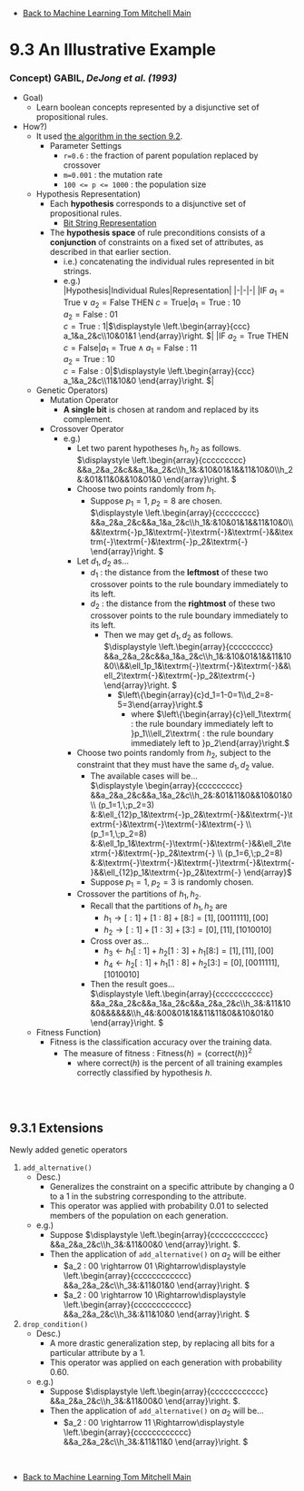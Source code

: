 * [Back to Machine Learning Tom Mitchell Main](../../main.md)

# 9.3 An Illustrative Example

### Concept) GABIL, *DeJong et al. (1993)*
- Goal)
  - Learn boolean concepts represented by a disjunctive set of propositional rules.
- How?)
  - It used [the algorithm in the section 9.2](../02/note.md#algorithm-genetic-algorithm-ga).
    - Parameter Settings
      - ```r=0.6``` : the fraction of parent population replaced by crossover
      - ```m=0.001``` : the mutation rate
      - ```100 <= p <= 1000``` : the population size
  - Hypothesis Representation)
    - Each **hypothesis** corresponds to a disjunctive set of propositional rules.
      - [Bit String Representation](../02/note.md#tech-bit-string-representation)
    - The **hypothesis space** of rule preconditions consists of a **conjunction** of constraints on a fixed set of attributes, as described in that earlier section.
      - i.e.) concatenating the individual rules represented in bit strings.
      - e.g.)    
        |Hypothesis|Individual Rules|Representation|
        |-|-|-|
        |$\textrm{IF } a_1=\textrm{True} \vee a_2=\textrm{False THEN } c=\textrm{True}$|$a_1=\textrm{True}$ : $10$<br>$a_2=\textrm{False}$ : $01$<br>$c=\textrm{True}$ : $1$|$`\displaystyle \left.\begin{array}{ccc} a_1&a_2&c\\10&01&1 \end{array}\right. `$|
        |$\textrm{IF } a_2=\textrm{True THEN } c=\textrm{False}$|$a_1=\textrm{True} \wedge a_1=\textrm{False}$ : $11$<br>$a_2=\textrm{True}$ : $10$<br>$c=\textrm{False}$ : $0$|$`\displaystyle \left.\begin{array}{ccc} a_1&a_2&c\\11&10&0 \end{array}\right. `$|
  - Genetic Operators)
    - Mutation Operator
      - **A single bit** is chosen at random and replaced by its complement.
    - Crossover Operator
      - e.g.)
        - Let two parent hypotheses $h_1,h_2$ as follows.   
          $`\displaystyle \left.\begin{array}{ccccccccc} &&a_2&a_2&c&&a_1&a_2&c\\h_1&:&10&01&1&&11&10&0\\h_2&:&01&11&0&&10&01&0 \end{array}\right. `$
        - Choose two points randomly from $h_1$.
          - Suppose $`p_1=1,\;p_2=8`$ are chosen.   
            $`\displaystyle \left.\begin{array}{ccccccccc} &&a_2&a_2&c&&a_1&a_2&c\\h_1&:&10&01&1&&11&10&0\\&&\textrm{-}p_1&\textrm{-}\textrm{-}&\textrm{-}&&\textrm{-}\textrm{-}&\textrm{-}p_2&\textrm{-} \end{array}\right. `$
        - Let $d_1,d_2$ as...
          - $d_1$ : the distance from the **leftmost** of these two crossover points to the rule boundary immediately to its left.
          - $d_2$ : the distance from the **rightmost** of these two crossover points to the rule boundary immediately to its left.
            - Then we may get $d_1,d_2$ as follows.   
              $`\displaystyle \left.\begin{array}{ccccccccc} &&a_2&a_2&c&&a_1&a_2&c\\h_1&:&10&01&1&&11&10&0\\&&\ell_1p_1&\textrm{-}\textrm{-}&\textrm{-}&&\ell_2\textrm{-}&\textrm{-}p_2&\textrm{-} \end{array}\right. `$
                - $`\left\{\begin{array}{c}d_1=1-0=1\\d_2=8-5=3\end{array}\right.`$
                  - where $`\left\{\begin{array}{c}\ell_1\textrm{ : the rule boundary immediately left to }p_1\\\ell_2\textrm{ : the rule boundary immediately left to }p_2\end{array}\right.`$
        - Choose two points randomly from $h_2$, subject to the constraint that they must have the same $d_1,d_2$ value.
          - The available cases will be...   
            $`\displaystyle \begin{array}{ccccccccc} &&a_2&a_2&c&&a_1&a_2&c\\h_2&:&01&11&0&&10&01&0 \\ (p_1=1,\;p_2=3) &:&\ell_{12}p_1&\textrm{-}p_2&\textrm{-}&&\textrm{-}\textrm{-}&\textrm{-}\textrm{-}&\textrm{-} \\ (p_1=1,\;p_2=8) &:&\ell_1p_1&\textrm{-}\textrm{-}&\textrm{-}&&\ell_2\textrm{-}&\textrm{-}p_2&\textrm{-} \\ (p_1=6,\;p_2=8) &:&\textrm{-}\textrm{-}&\textrm{-}\textrm{-}&\textrm{-}&&\ell_{12}p_1&\textrm{-}p_2&\textrm{-} \end{array}`$
          - Suppose $`p_1=1,\;p_2=3`$ is randomly chosen.
        - Crossover the partitions of $h_1,h_2$.
          - Recall that the partitions of $h_1,h_2$ are
            - $h_1 \rightarrow [:1]+[1:8]+[8:]=[1],[0011111],[00]$
            - $h_2 \rightarrow [:1]+[1:3]+[3:]=[0],[11],[1010010]$
          - Cross over as...
            - $h_3 \leftarrow h_1[:1]+h_2[1:3]+h_1[8:]=[1],[11],[00]$
            - $h_4 \leftarrow h_2[:1]+h_1[1:8]+h_2[3:]=[0],[0011111],[1010010]$
          - Then the result goes...   
            $`\displaystyle \left.\begin{array}{cccccccccccc} &&a_2&a_2&c&&a_1&a_2&c&&a_2&a_2&c\\h_3&:&11&10&0&&&&&&\\h_4&:&00&01&1&&11&11&0&&10&01&0 \end{array}\right. `$
  - Fitness Function)
    - Fitness is the classification accuracy over the training data.
      - The measure of fitness : $\textrm{Fitness}(h) = (\textrm{correct}(h))^2$
        - where $\textrm{correct}(h)$  is the percent of all training examples correctly classified by hypothesis $h$.

<br><br>

## 9.3.1 Extensions
Newly added genetic operators

1. ```add_alternative()```
   - Desc.)
     - Generalizes the constraint on a specific attribute by changing a $0$ to a $1$ in the substring corresponding to the attribute.
     - This operator was applied with probability 0.01 to selected members of the population on each generation.
   - e.g.)
     - Suppose $`\displaystyle \left.\begin{array}{cccccccccccc} &&a_2&a_2&c\\h_3&:&11&00&0 \end{array}\right. `$.
     - Then the application of  ```add_alternative()``` on $a_2$ will be either
       - $`a_2 : 00 \rightarrow 01 \Rightarrow\displaystyle \left.\begin{array}{cccccccccccc} &&a_2&a_2&c\\h_3&:&11&01&0 \end{array}\right. `$
       - $`a_2 : 00 \rightarrow 10 \Rightarrow\displaystyle \left.\begin{array}{cccccccccccc} &&a_2&a_2&c\\h_3&:&11&10&0 \end{array}\right. `$
2. ```drop_condition()```
   - Desc.)
     - A more drastic generalization step, by replacing all bits for a particular attribute by a $1$.
     - This operator was applied on each generation with probability 0.60. 
   - e.g.)
     - Suppose $`\displaystyle \left.\begin{array}{cccccccccccc} &&a_2&a_2&c\\h_3&:&11&00&0 \end{array}\right. `$.
     - Then the application of  ```add_alternative()``` on $a_2$ will be...
       - $`a_2 : 00 \rightarrow 11 \Rightarrow\displaystyle \left.\begin{array}{cccccccccccc} &&a_2&a_2&c\\h_3&:&11&11&0 \end{array}\right. `$



<br>

* [Back to Machine Learning Tom Mitchell Main](../../main.md)
